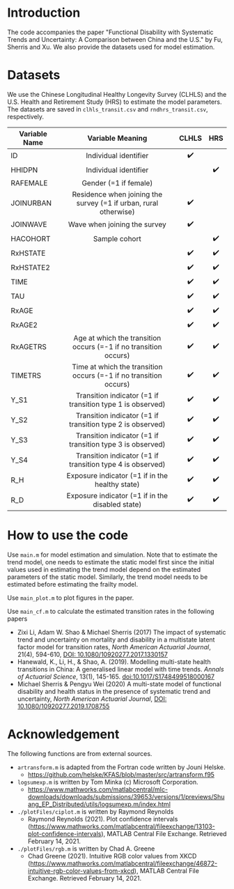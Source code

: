 # Introduction

The code accompanies the paper "Functional Disability with Systematic Trends and Uncertainty: A Comparison between China and the U.S." by Fu, Sherris and Xu. We also provide the datasets used for model estimation.

# Datasets

We use the Chinese Longitudinal Healthy Longevity Survey (CLHLS) and the U.S. Health and Retirement Study (HRS) to estimate the model parameters. The datasets are saved in `clhls_transit.csv` and `rndhrs_transit.csv`, respectively. 

| Variable Name |                          Variable Meaning                         |        CLHLS       |         HRS        |
|---------------|:-----------------------------------------------------------------:|:------------------:|:------------------:|
| ID            | Individual identifier                                             | :heavy_check_mark: |                    |
| HHIDPN        | Individual identifier                                             |                    | :heavy_check_mark: |
| RAFEMALE      | Gender (=1 if female)                                             |                    |                    |
| JOINURBAN     | Residence when joining the survey (=1 if urban, rural otherwise)  | :heavy_check_mark: |                    |
| JOINWAVE      | Wave when joining the survey                                      | :heavy_check_mark: |                    |
| HACOHORT      | Sample cohort                                                     |                    | :heavy_check_mark: |
| RxHSTATE      |                                                                   | :heavy_check_mark: | :heavy_check_mark: |
| RxHSTATE2     |                                                                   | :heavy_check_mark: | :heavy_check_mark: |
| TIME          |                                                                   | :heavy_check_mark: | :heavy_check_mark: |
| TAU           |                                                                   | :heavy_check_mark: | :heavy_check_mark: |
| RxAGE         |                                                                   | :heavy_check_mark: | :heavy_check_mark: |
| RxAGE2        |                                                                   | :heavy_check_mark: | :heavy_check_mark: |
| RxAGETRS      | Age at which the transition occurs (=-1 if no transition occurs)  | :heavy_check_mark: | :heavy_check_mark: |
| TIMETRS       | Time at which the transition occurs (=-1 if no transition occurs) | :heavy_check_mark: | :heavy_check_mark: |
| Y_S1          | Transition indicator (=1 if transition type 1 is observed)        | :heavy_check_mark: | :heavy_check_mark: |
| Y_S2          | Transition indicator (=1 if transition type 2 is observed)        | :heavy_check_mark: | :heavy_check_mark: |
| Y_S3          | Transition indicator (=1 if transition type 3 is observed)        | :heavy_check_mark: | :heavy_check_mark: |
| Y_S4          | Transition indicator (=1 if transition type 4 is observed)        | :heavy_check_mark: | :heavy_check_mark: |
| R_H           | Exposure indicator (=1 if in the healthy state)                   | :heavy_check_mark: | :heavy_check_mark: |
| R_D           | Exposure indicator (=1 if in the disabled state)                  | :heavy_check_mark: | :heavy_check_mark: |


# How to use the code
Use `main.m` for model estimation and simulation. Note that to estimate the trend model, one needs to estimate the static model first since the initial values used in estimating the trend model depend on the estimated parameters of the static model. Similarly, the trend model needs to be estimated before estimating the frailty model. 

Use `main_plot.m` to plot figures in the paper.

Use `main_cf.m` to calculate the estimated transition rates in the following papers
  * Zixi Li, Adam W. Shao & Michael Sherris (2017) The impact of systematic trend and uncertainty on mortality and disability in a multistate latent factor model for transition rates, *North American Actuarial Journal*, 21(4), 594-610, [DOI: 10.1080/10920277.2017.1330157](https://doi.org/10.1080/10920277.2017.1330157)
  * Hanewald, K., Li, H., & Shao, A. (2019). Modelling multi-state health transitions in China: A generalised linear model with time trends. *Annals of Actuarial Science*, 13(1), 145-165. [doi:10.1017/S1748499518000167](https://www.cambridge.org/core/journals/annals-of-actuarial-science/article/modelling-multistate-health-transitions-in-china-a-generalised-linear-model-with-time-trends/93135D3F07A86F260D5F0B9A0B991634)
  * Michael Sherris & Pengyu Wei (2020) A multi-state model of functional disability and health status in the presence of systematic trend and uncertainty, *North American Actuarial Journal*, [DOI: 10.1080/10920277.2019.1708755](https://doi.org/10.1080/10920277.2019.1708755)

# Acknowledgement
The following functions are from external sources.
* `artransform.m` is adapted from the Fortran code written by Jouni Helske.
  * https://github.com/helske/KFAS/blob/master/src/artransform.f95
* `logsumexp.m` is written by Tom Minka (c) Microsoft Corporation.
  * https://www.mathworks.com/matlabcentral/mlc-downloads/downloads/submissions/39653/versions/1/previews/Shuang_EP_Distributed/utils/logsumexp.m/index.html
* `./plotFiles/ciplot.m` is written by Raymond Reynolds 
  * Raymond Reynolds (2021). Plot confidence intervals (https://www.mathworks.com/matlabcentral/fileexchange/13103-plot-confidence-intervals), MATLAB Central File Exchange. Retrieved February 14, 2021.
* `./plotFiles/rgb.m` is written by Chad A. Greene
  * Chad Greene (2021). Intuitive RGB color values from XKCD (https://www.mathworks.com/matlabcentral/fileexchange/46872-intuitive-rgb-color-values-from-xkcd), MATLAB Central File Exchange. Retrieved February 14, 2021.

